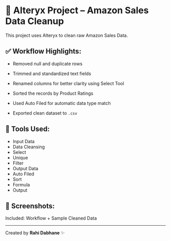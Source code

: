 # 🧼 Alteryx Project – Amazon Sales Data Cleanup

This project uses Alteryx to clean raw Amazon Sales Data.

## ✅ Workflow Highlights:
- Removed null and duplicate rows
- Trimmed and standardized text fields
- Renamed columns for better clarity using Select Tool
- Sorted the records by Product Ratings
- Used Auto Filed for automatic data type match
 
- Exported clean dataset to `.csv`

## 🔧 Tools Used:
- Input Data
- Data Cleansing
- Select
- Unique
- Filter
- Output Data
- Auto Filed
- Sort
- Formula
- Output

## 📸 Screenshots:
Included: Workflow + Sample Cleaned Data

---

Created by **Rahi Dabhane** ✨
